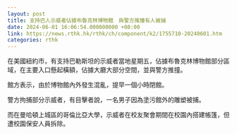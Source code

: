 ```yaml
---
layout: post
title: 支持巴人示威者佔據布魯克林博物館　與警方推撞有人被捕
date: 2024-06-01 16:06:54.000000000 +08:00
link: https://news.rthk.hk/rthk/ch/component/k2/1755710-20240601.htm
categories: rthk
---
```


在美國紐約市，有支持巴勒斯坦的示威者當地星期五，佔據布魯克林博物館部分區域，在主要入口懸起橫額，佔據大廳大部分空間，並與警方推撞。

館方表示，由於博物館內外發生混亂，提早一個小時閉館。

警方拘捕部分示威者，有目擊者說，一名男子因為塗污館外的雕塑被捕。

而在曼哈頓上城區的哥倫比亞大學，示威者在校友聚會期間在校園內搭建帳篷，但遭校園保安人員拆除。
